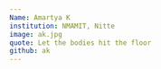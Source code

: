 ```yaml
---
Name: Amartya K
institution: NMAMIT, Nitte
image: ak.jpg 
quote: Let the bodies hit the floor
github: ak
---
```

